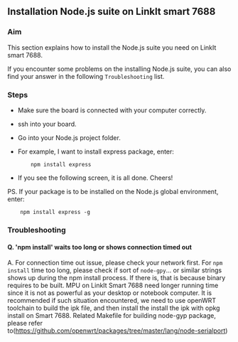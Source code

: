 ## Installation Node.js suite on LinkIt smart 7688

### Aim

This section explains how to install the Node.js suite you need on LinkIt smart 7688.

If you encounter some problems on the installing Node.js suite, you can also find your answer in the following `Troubleshooting` list.

### Steps

* Make sure the board is connected with your computer correctly.
* ssh into your board.
* Go into your Node.js project folder.
* For example, I want to install express package, enter:
    
    ```
        npm install express
    ```
* If you see the following screen, it is all done. Cheers!

PS. If your package is to be installed on the Node.js global environment, enter:
``` 
    npm install express -g
```

### Troubleshooting

#### Q. 'npm install' waits too long or shows connection timed out
A. For connection time out issue, please check your network first. For `npm install` time too long, please check if sort of `node-gpy`... or similar strings shows up during the npm install process. If there is, that is because binary requires to be built. MPU on LinkIt Smart 7688 need longer running time since it is not as powerful as your desktop or notebook computer. It is recommended if such situation encountered, we need to use openWRT toolchain to build the ipk file, and then install the install the ipk with  opkg install on Smart 7688. Related Makefile for building node-gyp package, please refer to(https://github.com/openwrt/packages/tree/master/lang/node-serialport) 
    
        

    